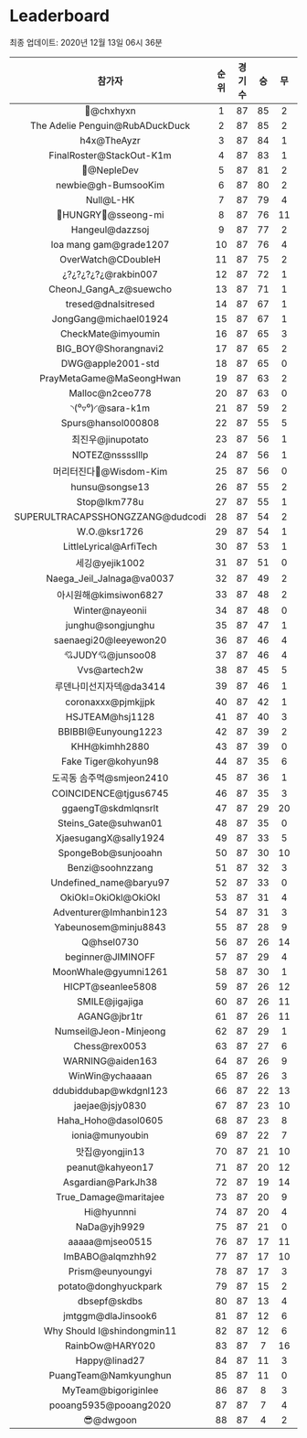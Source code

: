 # Leaderboard
최종 업데이트: 2020년 12월 13일 06시 36분




| 참가자 | 순위 | 경기수 | 승 | 무 | 패 | 승점 |
|:---:|:---:|:---:|:---:|:---:|:---:|:---:|
| 👑@chxhyxn | 1 | 87 | 85 | 2 | 0 | 257 |
| The Adelie Penguin@RubADuckDuck | 2 | 87 | 85 | 2 | 0 | 257 |
| h4x@TheAyzr | 3 | 87 | 84 | 1 | 2 | 253 |
| FinalRoster@StackOut-K1m | 4 | 87 | 83 | 1 | 3 | 250 |
| 🥈@NepleDev | 5 | 87 | 81 | 2 | 4 | 245 |
| newbie@gh-BumsooKim | 6 | 87 | 80 | 2 | 5 | 242 |
| Null@L-HK | 7 | 87 | 79 | 4 | 4 | 241 |
| 🍗HUNGRY🍗@sseong-mi | 8 | 87 | 76 | 11 | 0 | 239 |
| Hangeul@dazzsoj | 9 | 87 | 77 | 2 | 8 | 233 |
| loa mang gam@grade1207 | 10 | 87 | 76 | 4 | 7 | 232 |
| OverWatch@CDoubleH | 11 | 87 | 75 | 2 | 10 | 227 |
| ¿?¿?¿?¿?¿@rakbin007 | 12 | 87 | 72 | 1 | 14 | 217 |
| CheonJ_GangA_z@suewcho | 13 | 87 | 71 | 1 | 15 | 214 |
| tresed@dnalsitresed | 14 | 87 | 67 | 1 | 19 | 202 |
| JongGang@michael01924 | 15 | 87 | 67 | 1 | 19 | 202 |
| CheckMate@imyoumin | 16 | 87 | 65 | 3 | 19 | 198 |
| BIG_BOY@Shorangnavi2 | 17 | 87 | 65 | 2 | 20 | 197 |
| DWG@apple2001-std | 18 | 87 | 65 | 0 | 22 | 195 |
| PrayMetaGame@MaSeongHwan | 19 | 87 | 63 | 2 | 22 | 191 |
| Malloc@n2ceo778 | 20 | 87 | 63 | 0 | 24 | 189 |
| ◝(⁰▿⁰)◜@sara-k1m | 21 | 87 | 59 | 2 | 26 | 179 |
| Spurs@hansol000808 | 22 | 87 | 55 | 5 | 27 | 170 |
| 최진우@jinupotato | 23 | 87 | 56 | 1 | 30 | 169 |
| NOTEZ@nsssslllp | 24 | 87 | 56 | 1 | 30 | 169 |
| 머리터진다🤯@Wisdom-Kim | 25 | 87 | 56 | 0 | 31 | 168 |
| hunsu@songse13 | 26 | 87 | 55 | 2 | 30 | 167 |
| Stop@lkm778u | 27 | 87 | 55 | 1 | 31 | 166 |
| SUPERULTRACAPSSHONGZZANG@dudcodi | 28 | 87 | 54 | 2 | 31 | 164 |
| W.O.@ksr1726 | 29 | 87 | 54 | 1 | 32 | 163 |
| LittleLyrical@ArfiTech | 30 | 87 | 53 | 1 | 33 | 160 |
| 세깅@yejik1002 | 31 | 87 | 51 | 0 | 36 | 153 |
| Naega_Jeil_Jalnaga@va0037 | 32 | 87 | 49 | 2 | 36 | 149 |
| 아시원해@kimsiwon6827 | 33 | 87 | 48 | 2 | 37 | 146 |
| Winter@nayeonii | 34 | 87 | 48 | 0 | 39 | 144 |
| junghu@songjunghu | 35 | 87 | 47 | 1 | 39 | 142 |
| saenaegi20@leeyewon20 | 36 | 87 | 46 | 4 | 37 | 142 |
| 💘JUDY💘@junsoo08 | 37 | 87 | 46 | 4 | 37 | 142 |
| Vvs@artech2w | 38 | 87 | 45 | 5 | 37 | 140 |
| 루덴나미선지자덱@da3414 | 39 | 87 | 46 | 1 | 40 | 139 |
| coronaxxx@pjmkjjpk | 40 | 87 | 42 | 1 | 44 | 127 |
| HSJTEAM@hsj1128 | 41 | 87 | 40 | 3 | 44 | 123 |
| BBIBBI@Eunyoung1223 | 42 | 87 | 39 | 2 | 46 | 119 |
| KHH@kimhh2880 | 43 | 87 | 39 | 0 | 48 | 117 |
| Fake Tiger@kohyun98 | 44 | 87 | 35 | 6 | 46 | 111 |
| 도곡동 솜주먹@smjeon2410 | 45 | 87 | 36 | 1 | 50 | 109 |
| COINCIDENCE@tjgus6745 | 46 | 87 | 35 | 3 | 49 | 108 |
| ggaengT@skdmlqnsrlt | 47 | 87 | 29 | 20 | 38 | 107 |
| Steins_Gate@suhwan01 | 48 | 87 | 35 | 0 | 52 | 105 |
| XjaesugangX@sally1924 | 49 | 87 | 33 | 5 | 49 | 104 |
| SpongeBob@sunjooahn | 50 | 87 | 30 | 10 | 47 | 100 |
| Benzi@soohnzzang | 51 | 87 | 32 | 3 | 52 | 99 |
| Undefined_name@baryu97 | 52 | 87 | 33 | 0 | 54 | 99 |
| OkiOkl=OkiOkl@OkiOkl | 53 | 87 | 31 | 4 | 52 | 97 |
| Adventurer@Imhanbin123 | 54 | 87 | 31 | 3 | 53 | 96 |
| Yabeunosem@minju8843 | 55 | 87 | 28 | 9 | 50 | 93 |
| Q@hsel0730 | 56 | 87 | 26 | 14 | 47 | 92 |
| beginner@JIMINOFF | 57 | 87 | 29 | 4 | 54 | 91 |
| MoonWhale@gyumni1261 | 58 | 87 | 30 | 1 | 56 | 91 |
| HICPT@seanlee5808 | 59 | 87 | 26 | 12 | 49 | 90 |
| SMILE@jigajiga | 60 | 87 | 26 | 11 | 50 | 89 |
| AGANG@jbr1tr | 61 | 87 | 26 | 11 | 50 | 89 |
| Numseil@Jeon-Minjeong | 62 | 87 | 29 | 1 | 57 | 88 |
| Chess@rex0053 | 63 | 87 | 27 | 6 | 54 | 87 |
| WARNING@aiden163 | 64 | 87 | 26 | 9 | 52 | 87 |
| WinWin@ychaaaan | 65 | 87 | 26 | 3 | 58 | 81 |
| ddubiddubap@wkdgnl123 | 66 | 87 | 22 | 13 | 52 | 79 |
| jaejae@jsjy0830 | 67 | 87 | 23 | 10 | 54 | 79 |
| Haha_Hoho@dasol0605 | 68 | 87 | 23 | 8 | 56 | 77 |
| ionia@munyoubin | 69 | 87 | 22 | 7 | 58 | 73 |
| 맛집@yongjin13 | 70 | 87 | 21 | 10 | 56 | 73 |
| peanut@kahyeon17 | 71 | 87 | 20 | 12 | 55 | 72 |
| Asgardian@ParkJh38 | 72 | 87 | 19 | 14 | 54 | 71 |
| True_Damage@maritajee | 73 | 87 | 20 | 9 | 58 | 69 |
| Hi@hyunnni | 74 | 87 | 20 | 4 | 63 | 64 |
| NaDa@yjh9929 | 75 | 87 | 21 | 0 | 66 | 63 |
| aaaaa@mjseo0515 | 76 | 87 | 17 | 11 | 59 | 62 |
| ImBABO@alqmzhh92 | 77 | 87 | 17 | 10 | 60 | 61 |
| Prism@eunyoungyi | 78 | 87 | 17 | 3 | 67 | 54 |
| potato@donghyuckpark | 79 | 87 | 15 | 2 | 70 | 47 |
| dbsepf@skdbs | 80 | 87 | 13 | 4 | 70 | 43 |
| jmtggm@dlaJinsook6 | 81 | 87 | 12 | 6 | 69 | 42 |
| Why Should I@shindongmin11 | 82 | 87 | 12 | 6 | 69 | 42 |
| RainbOw@HARY020 | 83 | 87 | 7 | 16 | 64 | 37 |
| Happy@linad27 | 84 | 87 | 11 | 3 | 73 | 36 |
| PuangTeam@Namkyunghun | 85 | 87 | 11 | 0 | 76 | 33 |
| MyTeam@bigoriginlee | 86 | 87 | 8 | 3 | 76 | 27 |
| pooang5935@pooang2020 | 87 | 87 | 7 | 4 | 76 | 25 |
| 😎@dwgoon | 88 | 87 | 4 | 2 | 81 | 14 |
